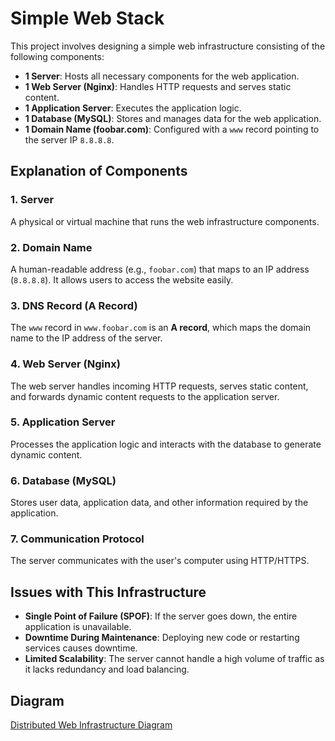 # Simple Web Stack

This project involves designing a simple web infrastructure consisting of the following components:

- **1 Server**: Hosts all necessary components for the web application.
- **1 Web Server (Nginx)**: Handles HTTP requests and serves static content.
- **1 Application Server**: Executes the application logic.
- **1 Database (MySQL)**: Stores and manages data for the web application.
- **1 Domain Name (foobar.com)**: Configured with a `www` record pointing to the server IP `8.8.8.8`.

## Explanation of Components

### 1. **Server**
A physical or virtual machine that runs the web infrastructure components.

### 2. **Domain Name**
A human-readable address (e.g., `foobar.com`) that maps to an IP address (`8.8.8.8`). It allows users to access the website easily.

### 3. **DNS Record (A Record)**
The `www` record in `www.foobar.com` is an **A record**, which maps the domain name to the IP address of the server.

### 4. **Web Server (Nginx)**
The web server handles incoming HTTP requests, serves static content, and forwards dynamic content requests to the application server.

### 5. **Application Server**
Processes the application logic and interacts with the database to generate dynamic content.

### 6. **Database (MySQL)**
Stores user data, application data, and other information required by the application.

### 7. **Communication Protocol**
The server communicates with the user's computer using HTTP/HTTPS.

## Issues with This Infrastructure

- **Single Point of Failure (SPOF)**: If the server goes down, the entire application is unavailable.
- **Downtime During Maintenance**: Deploying new code or restarting services causes downtime.
- **Limited Scalability**: The server cannot handle a high volume of traffic as it lacks redundancy and load balancing.

## Diagram

[Distributed Web Infrastructure Diagram](https://drive.google.com/file/d/1vVZn1K_4BnH1XXQ5E7cS29-xV2CR9Ks_/view?usp=drive_link)
